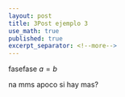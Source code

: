 ```yaml
---
layout: post
title: 3Post ejemplo 3
use_math: true
published: true
excerpt_separator: <!--more-->
---
```

fasefase $a=b$

<!--more-->

na mms apoco si hay mas?


